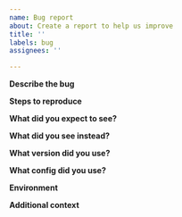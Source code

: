 ```yaml
---
name: Bug report
about: Create a report to help us improve
title: ''
labels: bug
assignees: ''

---
```


**Describe the bug**
<!--  A clear and concise description of what the bug is. -->

**Steps to reproduce**
<!-- If possible, provide a recipe for reproducing the error. -->

**What did you expect to see?**
<!-- A clear and concise description of what you expected to see. -->

**What did you see instead?**
<!-- A clear and concise description of what you saw instead. -->

**What version did you use?**
<!-- Version: (e.g., `v0.4.0`, `1eb551b`, etc) -->

**What config did you use?**
<!-- Config: (e.g. the yaml config file) -->

**Environment**
<!-- OS: (e.g., "Ubuntu 20.04"), Compiler(if manually compiled): (e.g., "go 18.1") -->

**Additional context**
<!-- Add any other context about the problem here. -->
